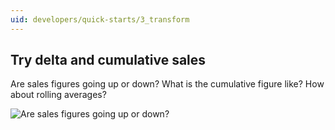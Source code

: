 ```yaml
---
uid: developers/quick-starts/3_transform
---
```


## Try delta and cumulative sales 

Are sales figures going up or down? What is the cumulative figure like? How about rolling averages?

![Are sales figures going up or down?](upordown.png)
